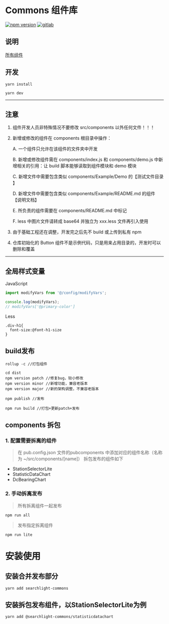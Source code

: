 <!--
 * @Author: XYQ
 * @Date: 2022-01-24 18:09:27
 * @LastEditors: XYQ
 * @LastEditTime: 2022-04-13 11:22:36
 * @Description: file content
-->
# Commons 组件库

[![npm version](https://img.shields.io/badge/npm-v0.0.1-blue)](http://192.168.102.29:8000/#browse/search/npm=name.raw%3Dsearchlight-commons) [![gitlab](https://img.shields.io/badge/gitlab-commons-yellow)](http://gitlab.decentest.com/sw-front-team/searchlight-commons)

## 说明

<a href="readme.man.md">所有组件</a>

## 开发
```shell
yarn install

yarn dev
```

---

## 注意

1. 组件开发人员非特殊情况不要修改 src/components 以外任何文件！！！
2. 新增或修改的组件在 components 根目录中操作：

   A. 一个组件只允许在该组件的文件夹中开发

   B. 新增或修改组件需在 components/index.js 和 components/demo.js 中新增相关的引用：让 build 脚本能够读取到组件模块和 demo 模块

   C. 新增文件中需要包含类似 components/Example/Demo 的【测试文件目录 】

   D. 新增文件中需要包含类似 components/Example/README.md 的组件【说明文档】

   E. 所负责的组件需要在 components/README.md 中标记

   F. less 中图片文件请转成 base64 并独立为 xxx.less 文件再引入使用

3. 由于基础工程还在调整，开发完之后先不 build 或上传到私有 npm
4. 仓库初始化的 Button 组件不是示例代码，只是用来占用目录的，开发时可以删除和覆盖

---

## 全局样式变量

JavaScript

```JavaScript
import modifyVars from '@/config/modifyVars';

console.log(modifyVars);
// modifyVars['@primary-color']
```

Less

```Less
.div-h1{
  font-size:@font-h1-size
}
```

## build发布

```shell
rollup -c //打包组件

cd dist
npm version patch //修复bug，较小修改
npm version minor //新增功能，兼容老版本
npm version major //新的架构调整，不兼容老版本

npm publish //发布

npm run build //打包+更新patch+发布

```
## components 拆包

### 1. 配置需要拆离的组件

> 在 pub.config.json 文件的pubcomponents 中添加对应的组件名称（名称为 ~/src/components/[name]）
> 拆包发布的组件如下
- StationSelectorLite
- StatisticDataChart
- DcBearingChart

### 2. 手动拆离发布

> 所有拆离组件一起发布
```shell
npm run all
```
> 发布指定拆离组件
```shell
npm run lite
```

# 安装使用

## 安装合并发布部分
```shell
yarn add searchlight-commons
```


## 安装拆包发布组件，以StationSelectorLite为例
```shell
yarn add @searchlight-commons/statisticdatachart
```

